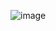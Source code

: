 ![image](https://user-images.githubusercontent.com/42688074/231767311-d57d4450-d3ad-49f9-9995-977d7bd2edcc.png)
